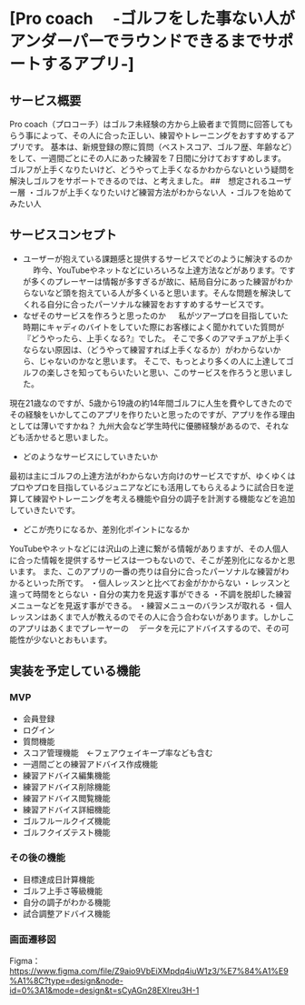 # [Pro coach 　-ゴルフをした事ない人がアンダーパーでラウンドできるまでサポートするアプリ-]

## サービス概要


Pro coach（プロコーチ）はゴルフ未経験の方から上級者まで質問に回答してもらう事によって、その人に合った正しい、練習やトレーニングをおすすめするアプリです。
基本は、新規登録の際に質問（ベストスコア、ゴルフ歴、年齢など）をして、一週間ごとにその人にあった練習を７日間に分けておすすめします。
ゴルフが上手くなりたいけど、どうやって上手くなるかわからないという疑問を解決しゴルフをサポートできるのでは、と考えました。
##　想定されるユーザー層
・ゴルフが上手くなりたいけど練習方法がわからない人
・ゴルフを始めてみたい人



## サービスコンセプト
* ユーザーが抱えている課題感と提供するサービスでどのように解決するのか
　
昨今、YouTubeやネットなどにいろいろな上達方法などがあります。ですが多くのプレーヤーは情報が多すぎるが故に、結局自分にあった練習がわからないなど頭を抱えている人が多くいると思います。そんな問題を解決してくれる自分に合ったパーソナルな練習をおすすめするサービスです。
　
* なぜそのサービスを作ろうと思ったのか
　
私がツアープロを目指していた時期にキャディのバイトをしていた際にお客様によく聞かれていた質問が『どうやったら、上手くなる?』でした。
そこで多くのアマチュアが上手くならない原因は、（どうやって練習すれば上手くなるか）がわからないから、じゃないのかなと思います。
そこで、もっとより多くの人に上達してゴルフの楽しさを知ってもらいたいと思い、このサービスを作ろうと思いました。

現在21歳なのですが、5歳から19歳の約14年間ゴルフに人生を費やしてきたのでその経験をいかしてこのアプリを作りたいと思ったのですが、アプリを作る理由としては薄いですかね？
九州大会など学生時代に優勝経験があるので、それなども活かせると思いました。

* どのようなサービスにしていきたいか

最初は主にゴルフの上達方法がわからない方向けのサービスですが、ゆくゆくはプロやプロを目指しているジュニアなどにも活用してもらえるように試合日を逆算して練習やトレーニングを考える機能や自分の調子を計測する機能などを追加していきたいです。

* どこが売りになるか、差別化ポイントになるか

YouTubeやネットなどには沢山の上達に繋がる情報がありますが、その人個人に合った情報を提供するサービスは一つもないので、そこが差別化になるかと思います。
また、このアプリの一番の売りは自分に合ったパーソナルな練習がわかるといった所です。
・個人レッスンと比べてお金がかからない
・レッスンと違って時間をとらない
・自分の実力を見返す事ができる
・不調を脱却した練習メニューなどを見返す事ができる。
・練習メニューのバランスが取れる
・個人レッスンはあくまで人が教えるのでその人に合う合わないがあります。しかしこのアプリはあくまでプレーヤーの
　データを元にアドバイスするので、その可能性が少ないとおもいます。

## 実装を予定している機能
### MVP
* 会員登録
* ログイン
* 質問機能
* スコア管理機能　←フェアウェイキープ率なども含む
* 一週間ごとの練習アドバイス作成機能
* 練習アドバイス編集機能
* 練習アドバイス削除機能
* 練習アドバイス閲覧機能
* 練習アドバイス詳細機能
* ゴルフルールクイズ機能
* ゴルフクイズテスト機能


### その後の機能
* 目標達成日計算機能
* ゴルフ上手さ等級機能
* 自分の調子がわかる機能
* 試合調整アドバイス機能


### 画面遷移図
Figma：https://www.figma.com/file/Z9aio9VbEiXMpdq4iuW1z3/%E7%84%A1%E9%A1%8C?type=design&node-id=0%3A1&mode=design&t=sCyAGn28EXlreu3H-1